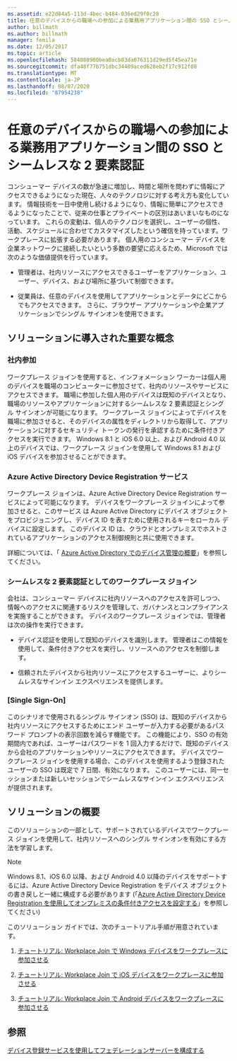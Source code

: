 ```yaml
---
ms.assetid: e22d84a5-113d-4bec-b484-036ed29f0c28
title: 任意のデバイスからの職場への参加による業務用アプリケーション間の SSO とシームレスな 2 要素認証
author: billmath
ms.author: billmath
manager: femila
ms.date: 12/05/2017
ms.topic: article
ms.openlocfilehash: 584088900bea8acb83da076311d29ed5f45ea71e
ms.sourcegitcommit: dfa48f77b751dbc34409aced628eb2f17c912f08
ms.translationtype: MT
ms.contentlocale: ja-JP
ms.lasthandoff: 08/07/2020
ms.locfileid: "87954238"
---
```

# <a name="join-to-workplace-from-any-device-for-sso-and-seamless-second-factor-authentication-across-company-applications"></a>任意のデバイスからの職場への参加による業務用アプリケーション間の SSO とシームレスな 2 要素認証



コンシューマー デバイスの数が急速に増加し、時間と場所を問わずに情報にアクセスできるようになった現在、人々のテクノロジに対する考え方も変化しています。 情報技術を一日中使用し続けるようになり、情報に簡単にアクセスできるようになったことで、従来の仕事とプライベートの区別はあいまいなものになっています。 これらの変動は、個人のテクノロジを選択し、ユーザーの個性、活動、スケジュールに合わせてカスタマイズしたという確信を持っています。ワークプレースに拡張する必要があります。 個人用のコンシューマー デバイスを企業ネットワークに接続したいという多数の要望に応えるため、Microsoft では次のような価値提供を行っています。

-   管理者は、社内リソースにアクセスできるユーザーをアプリケーション、ユーザー、デバイス、および場所に基づいて制御できます。

-   従業員は、任意のデバイスを使用してアプリケーションとデータにどこからでもアクセスできます。 さらに、ブラウザー アプリケーションや企業アプリケーションでシングル サインオンを使用できます。

## <a name="key-concepts-introduced-in-the-solution"></a>ソリューションに導入された重要な概念

### <a name="workplace-join"></a>社内参加
ワークプレース ジョインを使用すると、インフォメーション ワーカーは個人用のデバイスを職場のコンピューターに参加させて、社内のリソースやサービスにアクセスできます。 職場に参加した個人用のデバイスは既知のデバイスとなり、職場のリソースやアプリケーションに対するシームレスな 2 要素認証とシングル サインオンが可能になります。 ワークプレース ジョインによってデバイスを職場に参加させると、そのデバイスの属性をディレクトリから取得して、アプリケーションに対するセキュリティ トークンの発行を承認するために条件付きアクセスを実行できます。 Windows 8.1 と iOS 6.0 以上、および Android 4.0 以上のデバイスでは、ワークプレース ジョインを使用して Windows 8.1 および iOS デバイスを参加させることができます。

### <a name="azure-active-directory-device-registration-service"></a><a name="BKMK_DRS"></a>Azure Active Directory Device Registration サービス
ワークプレース ジョインは、Azure Active Directory Device Registration サービスによって可能になります。 デバイスをワークプレース ジョインによって参加させると、このサービス は Azure Active Directory にデバイス オブジェクトをプロビジョニングし、デバイス ID を表すために使用されるキーをローカル デバイスに設定します。 このデバイス ID は、クラウドとオンプレミスでホストされているアプリケーションのアクセス制御規則と共に使用できます。

詳細については、「 [Azure Active Directory でのデバイス管理の概要](/azure/active-directory/device-management-introduction)」を参照してください。

### <a name="workplace-join-as-a-seamless-second-factor-authentication"></a>シームレスな 2 要素認証としてのワークプレース ジョイン
会社は、コンシューマー デバイスに社内リソースへのアクセスを許可しつつ、情報へのアクセスに関連するリスクを管理して、ガバナンスとコンプライアンスを実施することができます。 デバイスのワークプレース ジョインでは、管理者は次の操作を実行できます。

-   デバイス認証を使用して既知のデバイスを識別します。 管理者はこの情報を使用して、条件付きアクセスを実行し、リソースへのアクセスを制御します。

-   信頼されたデバイスから社内リソースにアクセスするユーザーに、よりシームレスなサインイン エクスペリエンスを提供します。

### <a name="single-sign-on"></a>[Single Sign-On]
このシナリオで使用されるシングル サインオン (SSO) は、既知のデバイスから社内リソースにアクセスするためにエンド ユーザーが入力する必要があるパスワード プロンプトの表示回数を減らす機能です。 この機能により、SSO の有効期間内であれば、ユーザーはパスワードを 1 回入力するだけで、既知のデバイスから会社のアプリケーションやリソースにアクセスできます。 デバイスでワークプレース ジョインを使用する場合、このデバイスを使用するよう登録されたユーザーの SSO は既定で 7 日間、有効になります。 このユーザーには、同一セッションまたは新しいセッションでシームレスなサインイン エクスペリエンスが提供されます。

## <a name="solution-overview"></a>ソリューションの概要
このソリューションの一部として、サポートされているデバイスでワークプレース ジョインを使用して、社内リソースへのシングル サインオンを有効にする方法を学習します。

> [!NOTE]
> Windows 8.1、iOS 6.0 以降、および Android 4.0 以降のデバイスをサポートするには、Azure Active Directory Device Registration をデバイス オブジェクトの書き戻しと一緒に構成する必要があります (「[Azure Active Directory Device Registration を使用してオンプレミスの条件付きアクセスを設定する](/previous-versions/azure/dn788908(v=azure.100))」を参照してください)

このソリューション ガイドでは、次のチュートリアル手順が用意されています。

1.  [チュートリアル: Workplace Join で Windows デバイスをワークプレースに参加させる](../../ad-fs/operations/Walkthrough--Workplace-Join-with-a-Windows-Device.md)

2.  [チュートリアル: Workplace Join で iOS デバイスをワークプレースに参加させる](../../ad-fs/operations/Walkthrough--Workplace-Join-with-an-iOS-Device.md)

3.  [チュートリアル: Workplace Join で Android デバイスをワークプレースに参加させる](../../ad-fs/operations/walkthrough--workplace-join-to-an-android-device.md)

## <a name="see-also"></a>参照
[デバイス登録サービスを使用してフェデレーションサーバーを構成する](../deployment/configure-a-federation-server-with-device-registration-service.md)
